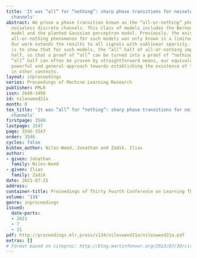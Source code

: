 ```yaml
---
title: 'It was “all” for “nothing”: sharp phase transitions for noiseless discrete
  channels'
abstract: We prove a phase transition known as the “all-or-nothing” phenomenon for
  noiseless discrete channels. This class of models includes the Bernoulli group testing
  model and the planted Gaussian perceptron model. Previously, the existence of the
  all-or-nothing phenomenon for such models was only known in a limited range of parameters.
  Our work extends the results to all signals with sublinear sparsity.  Our main technique
  is to show that for such models, the “all” half of all-or-nothing implies the “nothing”
  half, so that a proof of “all” can be turned into a proof of “nothing.” Since the
  “all” half can often be proven by straightforward means, our equivalence gives a
  powerful and general approach towards establishing the existence of this phenomenon
  in other contexts.
layout: inproceedings
series: Proceedings of Machine Learning Research
publisher: PMLR
issn: 2640-3498
id: nilesweed21a
month: 0
tex_title: 'It was “all” for “nothing”: sharp phase transitions for noiseless discrete
  channels'
firstpage: 3546
lastpage: 3547
page: 3546-3547
order: 3546
cycles: false
bibtex_author: Niles-Weed, Jonathan and Zadik, Ilias
author:
- given: Jonathan
  family: Niles-Weed
- given: Ilias
  family: Zadik
date: 2021-07-21
address:
container-title: Proceedings of Thirty Fourth Conference on Learning Theory
volume: '134'
genre: inproceedings
issued:
  date-parts:
  - 2021
  - 7
  - 21
pdf: http://proceedings.mlr.press/v134/nilesweed21a/nilesweed21a.pdf
extras: []
# Format based on citeproc: http://blog.martinfenner.org/2013/07/30/citeproc-yaml-for-bibliographies/
---
```

